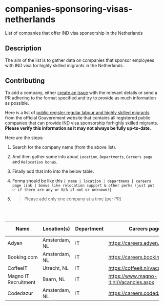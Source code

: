 # companies-sponsoring-visas-netherlands
List of companies that offer IND visa sponsorship in the Netherlands


## Description
The aim of the list is to gather data on companies that sponsor employees with IND visa for highly skilled migrants in the Netherlands.

## Contributing
To add a company, either [create an issue](https://github.com/oussamabouchikhi/companies-sponsoring-visas-netherlands/issues/new) with the relevant details or send a PR adhering to the format specified and try to provide as much information as possible.



Here is a list of [public register regular labour and highly skilled migrants](https://ind.nl/en/documents/08-2022/publicregisterregularlabourandhighlyskilledmigrants.pdf) from the official Gouvernment website that contains all registered public companies that can provide IND visa sponsorship forhighly skilled migrants.
**Please verify this information as it may not always be fully up-to-date.** <br />

Here are the steps:
1. Search for the company name (from the above list).
2. And then gather some info about `Location`, `Departments`, `Careers page` and `Relocation bonus`.
3. Finally add that info into the below table.

4. Forma should be like this `| name | location | departmens | careers page link | bonus like relocation support & other perks (just put ✅ if there are any or N/A if not or unknown)|`
5. > Please add only one company at a time (per PR)

<br /><br />

| Name  | Location(s)  | Department  |  Careers page |  Relocation bonus? |
|-------|--------------|-----------------|---------------|--------------------|
| Adyen | Amsterdam, NL | IT | https://careers.adyen.com | N/A |
| Booking.com | Amsterdam, NL | IT | https://careers.booking.com | N/A |
| CoffeeIT | Utrecht, NL | IT | https://coffeeit.nl/vacatures | N/A |
| Magno IT Recruitment | Baarn, NL | IT | https://www.magno-it.nl/Vacancies.aspx | N/A |
| Codedazur | Amsterdam, NL | IT | https://careers.codedazur.com/ | N/A |

